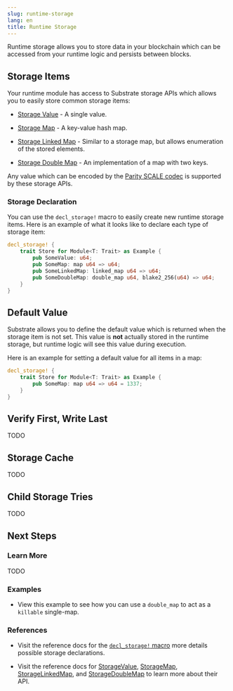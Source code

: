 ```yaml
---
slug: runtime-storage
lang: en
title: Runtime Storage
---
```


Runtime storage allows you to store data in your blockchain which can be accessed from your runtime logic and persists between blocks.

## Storage Items

Your runtime module has access to Substrate storage APIs which allows you to easily store common storage items:

* [Storage Value](https://substrate.dev/rustdocs/master/frame_support/storage/trait.StorageValue.html) - A single value.

* [Storage Map](https://substrate.dev/rustdocs/master/frame_support/storage/trait.StorageMap.html) - A key-value hash map.

* [Storage Linked Map](https://substrate.dev/rustdocs/master/frame_support/storage/trait.StorageLinkedMap.html) - Similar to a storage map, but allows enumeration of the stored elements.

* [Storage Double Map](https://substrate.dev/rustdocs/master/frame_support/storage/trait.StorageDoubleMap.html) - An implementation of a map with two keys.

Any value which can be encoded by the [Parity SCALE codec](conceptual/core/codec.md) is supported by these storage APIs.

### Storage Declaration

You can use the `decl_storage!` macro to easily create new runtime storage items. Here is an example of what it looks like to declare each type of storage item:

```rust
decl_storage! {
	trait Store for Module<T: Trait> as Example {
		pub SomeValue: u64;
		pub SomeMap: map u64 => u64;
		pub SomeLinkedMap: linked_map u64 => u64;
		pub SomeDoubleMap: double_map u64, blake2_256(u64) => u64;
	}
}
```

## Default Value

Substrate allows you to define the default value which is returned when the storage item is not set. This value is **not** actually stored in the runtime storage, but runtime logic will see this value during execution.

Here is an example for setting a default value for all items in a map:

```rust
decl_storage! {
	trait Store for Module<T: Trait> as Example {
		pub SomeMap: map u64 => u64 = 1337;
	}
}
```

## Verify First, Write Last

TODO

## Storage Cache

TODO

## Child Storage Tries

TODO

## Next Steps

### Learn More

TODO

### Examples

* View this example to see how you can use a `double_map` to act as a `killable` single-map.

### References

* Visit the reference docs for the [`decl_storage!` macro](https://substrate.dev/rustdocs/master/frame_support/macro.decl_storage.html) more details possible storage declarations.

* Visit the reference docs for [StorageValue](https://substrate.dev/rustdocs/master/frame_support/storage/trait.StorageValue.html), [StorageMap](https://substrate.dev/rustdocs/master/frame_support/storage/trait.StorageMap.html), [StorageLinkedMap](https://substrate.dev/rustdocs/master/frame_support/storage/trait.StorageLinkedMap.html), and [StorageDoubleMap](https://substrate.dev/rustdocs/master/frame_support/storage/trait.StorageDoubleMap.html) to learn more about their API.
